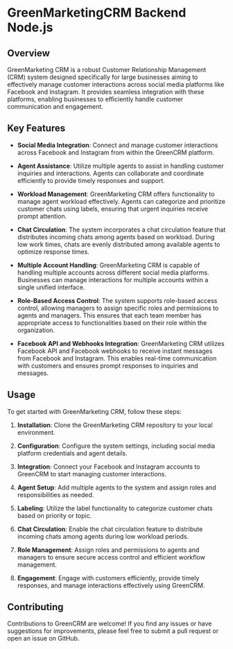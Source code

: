 # GreenMarketingCRM Backend Node.js

## Overview

GreenMarketing CRM is a robust Customer Relationship Management (CRM) system designed specifically for large businesses aiming to effectively manage customer interactions across social media platforms like Facebook and Instagram. It provides seamless integration with these platforms, enabling businesses to efficiently handle customer communication and engagement.

## Key Features

- **Social Media Integration**: Connect and manage customer interactions across Facebook and Instagram from within the GreenCRM platform.
  
- **Agent Assistance**: Utilize multiple agents to assist in handling customer inquiries and interactions. Agents can collaborate and coordinate efficiently to provide timely responses and support.

- **Workload Management**: GreenMarketing CRM offers functionality to manage agent workload effectively. Agents can categorize and prioritize customer chats using labels, ensuring that urgent inquiries receive prompt attention.

- **Chat Circulation**: The system incorporates a chat circulation feature that distributes incoming chats among agents based on workload. During low work times, chats are evenly distributed among available agents to optimize response times.

- **Multiple Account Handling**: GreenMarketing CRM is capable of handling multiple accounts across different social media platforms. Businesses can manage interactions for multiple accounts within a single unified interface.

- **Role-Based Access Control**: The system supports role-based access control, allowing managers to assign specific roles and permissions to agents and managers. This ensures that each team member has appropriate access to functionalities based on their role within the organization.

- **Facebook API and Webhooks Integration**: GreenMarketing CRM utilizes Facebook API and Facebook webhooks to receive instant messages from Facebook and Instagram. This enables real-time communication with customers and ensures prompt responses to inquiries and messages.

## Usage

To get started with GreenMarketing CRM, follow these steps:

1. **Installation**: Clone the GreenMarketing CRM repository to your local environment.

2. **Configuration**: Configure the system settings, including social media platform credentials and agent details.

3. **Integration**: Connect your Facebook and Instagram accounts to GreenCRM to start managing customer interactions.

4. **Agent Setup**: Add multiple agents to the system and assign roles and responsibilities as needed.

5. **Labeling**: Utilize the label functionality to categorize customer chats based on priority or topic.

6. **Chat Circulation**: Enable the chat circulation feature to distribute incoming chats among agents during low workload periods.

7. **Role Management**: Assign roles and permissions to agents and managers to ensure secure access control and efficient workflow management.

8. **Engagement**: Engage with customers efficiently, provide timely responses, and manage interactions effectively using GreenCRM.

## Contributing

Contributions to GreenCRM are welcome! If you find any issues or have suggestions for improvements, please feel free to submit a pull request or open an issue on GitHub.

